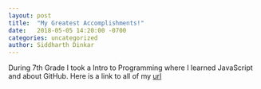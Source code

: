 ```yaml
---
layout: post
title:  "My Greatest Accomplishments!"
date:   2018-05-05 14:20:00 -0700
categories: uncategorized
author: Siddharth Dinkar
---
```


During 7th Grade I took a Intro to Programming where I learned JavaScript and about GitHub. Here is a link to all of my [url]

[url]: /website/
